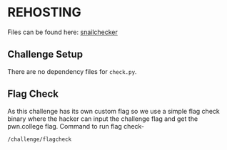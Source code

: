 # REHOSTING

Files can be found here: [snailchecker](https://github.com/ImaginaryCTF/ImaginaryCTF-2023-Challenges/tree/main/Reversing/snailchecker)

## Challenge Setup
There are no dependency files for `check.py`.

## Flag Check

As this challenge has its own custom flag so we use a simple flag check binary where the hacker can input the challenge flag and get the pwn.college flag. Command to run flag check-
```
/challenge/flagcheck
```
